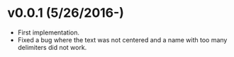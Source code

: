 # v0.0.1 (5/26/2016-)
* First implementation.
* Fixed a bug where the text was not centered and a name with too many delimiters did not work.
